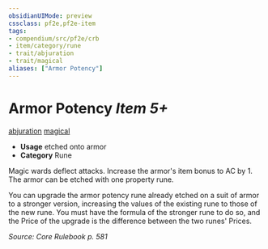 ```yaml
---
obsidianUIMode: preview
cssclass: pf2e,pf2e-item
tags:
- compendium/src/pf2e/crb
- item/category/rune
- trait/abjuration
- trait/magical
aliases: ["Armor Potency"]
---
```

# Armor Potency *Item 5+*  
[abjuration](/rules/traits/abjuration.md)  [magical](/rules/traits/magical.md)  

- **Usage** etched onto armor
- **Category** Rune

Magic wards deflect attacks. Increase the armor's item bonus to AC by 1. The armor can be etched with one property rune.

You can upgrade the armor potency rune already etched on a suit of armor to a stronger version, increasing the values of the existing rune to those of the new rune. You must have the formula of the stronger rune to do so, and the Price of the upgrade is the difference between the two runes' Prices.

*Source: Core Rulebook p. 581*